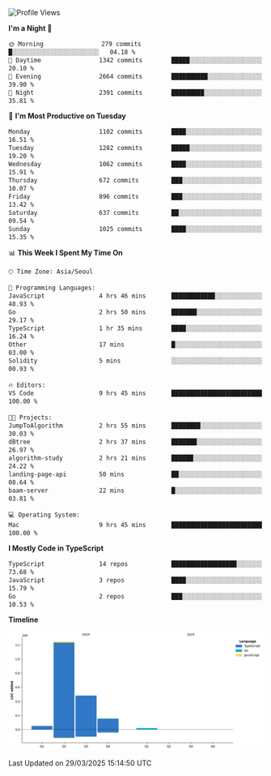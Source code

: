 <!--START_SECTION:waka-->
![Profile Views](http://img.shields.io/badge/Profile%20Views-46-blue)

**I'm a Night 🦉** 

```text
🌞 Morning                279 commits         █░░░░░░░░░░░░░░░░░░░░░░░░   04.18 % 
🌆 Daytime                1342 commits        █████░░░░░░░░░░░░░░░░░░░░   20.10 % 
🌃 Evening                2664 commits        ██████████░░░░░░░░░░░░░░░   39.90 % 
🌙 Night                  2391 commits        █████████░░░░░░░░░░░░░░░░   35.81 % 
```
📅 **I'm Most Productive on Tuesday** 

```text
Monday                   1102 commits        ████░░░░░░░░░░░░░░░░░░░░░   16.51 % 
Tuesday                  1282 commits        █████░░░░░░░░░░░░░░░░░░░░   19.20 % 
Wednesday                1062 commits        ████░░░░░░░░░░░░░░░░░░░░░   15.91 % 
Thursday                 672 commits         ███░░░░░░░░░░░░░░░░░░░░░░   10.07 % 
Friday                   896 commits         ███░░░░░░░░░░░░░░░░░░░░░░   13.42 % 
Saturday                 637 commits         ██░░░░░░░░░░░░░░░░░░░░░░░   09.54 % 
Sunday                   1025 commits        ████░░░░░░░░░░░░░░░░░░░░░   15.35 % 
```


📊 **This Week I Spent My Time On** 

```text
🕑︎ Time Zone: Asia/Seoul

💬 Programming Languages: 
JavaScript               4 hrs 46 mins       ████████████░░░░░░░░░░░░░   48.93 % 
Go                       2 hrs 50 mins       ███████░░░░░░░░░░░░░░░░░░   29.17 % 
TypeScript               1 hr 35 mins        ████░░░░░░░░░░░░░░░░░░░░░   16.24 % 
Other                    17 mins             █░░░░░░░░░░░░░░░░░░░░░░░░   03.00 % 
Solidity                 5 mins              ░░░░░░░░░░░░░░░░░░░░░░░░░   00.93 % 

🔥 Editors: 
VS Code                  9 hrs 45 mins       █████████████████████████   100.00 % 

🐱‍💻 Projects: 
JumpToAlgorithm          2 hrs 55 mins       ████████░░░░░░░░░░░░░░░░░   30.03 % 
dBtree                   2 hrs 37 mins       ███████░░░░░░░░░░░░░░░░░░   26.97 % 
algorithm-study          2 hrs 21 mins       ██████░░░░░░░░░░░░░░░░░░░   24.22 % 
landing-page-api         50 mins             ██░░░░░░░░░░░░░░░░░░░░░░░   08.64 % 
baam-server              22 mins             █░░░░░░░░░░░░░░░░░░░░░░░░   03.81 % 

💻 Operating System: 
Mac                      9 hrs 45 mins       █████████████████████████   100.00 % 
```

**I Mostly Code in TypeScript** 

```text
TypeScript               14 repos            ██████████████████░░░░░░░   73.68 % 
JavaScript               3 repos             ████░░░░░░░░░░░░░░░░░░░░░   15.79 % 
Go                       2 repos             ███░░░░░░░░░░░░░░░░░░░░░░   10.53 % 
```



**Timeline**

![Lines of Code chart](https://raw.githubusercontent.com/piper-hyowon/piper-hyowon/main/assets/bar_graph.png)


 Last Updated on 29/03/2025 15:14:50 UTC
<!--END_SECTION:waka-->

